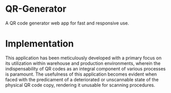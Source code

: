 # QR-Generator

A QR code generator web app for fast and responsive use.

# Implementation

This application has been meticulously developed with a primary focus on its utilization within warehouse and production environments, wherein the indispensability of QR codes as an integral component of various processes is paramount. The usefulness of this application becomes evident when faced with the predicament of a deteriorated or unscannable state of the physical QR code copy, rendering it unusable for scanning procedures.

